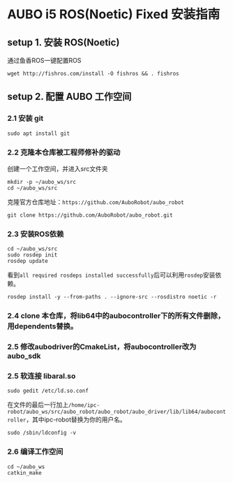 # AUBO i5 ROS(Noetic) Fixed 安装指南

## setup 1. 安装 ROS(Noetic)
通过鱼香ROS一键配置ROS
```
wget http://fishros.com/install -O fishros && . fishros
```

## setup 2. 配置 AUBO 工作空间
### 2.1 安装 git
```
sudo apt install git
```
### 2.2 克隆本仓库被工程师修补的驱动  
创建一个工作空间，并进入src文件夹
```
mkdir -p ~/aubo_ws/src
cd ~/aubo_ws/src
```
克隆官方仓库地址：`https://github.com/AuboRobot/aubo_robot`
```
git clone https://github.com/AuboRobot/aubo_robot.git
```  
### 2.3 安装ROS依赖
```
cd ~/aubo_ws/src
sudo rosdep init
rosdep update
```
看到`all required rosdeps installed successfully`后可以利用`rosdep`安装依赖。
```
rosdep install -y --from-paths . --ignore-src --rosdistro noetic -r
```
### 2.4 clone 本仓库，将lib64中的aubocontroller下的所有文件删除，用dependents替换。
### 2.5 修改aubodriver的CmakeList，将aubocontroller改为aubo_sdk
### 2.5 软连接 libaral.so
```
sudo gedit /etc/ld.so.conf
```
在文件的最后一行加上`/home/ipc-robot/aubo_ws/src/aubo_robot/aubo_robot/aubo_driver/lib/lib64/aubocontroller`，其中ipc-robot替换为你的用户名。
```
sudo /sbin/ldconfig -v
```
### 2.6 编译工作空间
```
cd ~/aubo_ws
catkin_make
```



